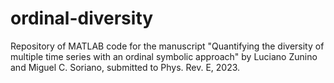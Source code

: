 # ordinal-diversity
Repository of MATLAB code for the manuscript "Quantifying the diversity of multiple time series with an ordinal symbolic approach" by Luciano Zunino and Miguel C. Soriano, submitted to Phys. Rev. E, 2023.

